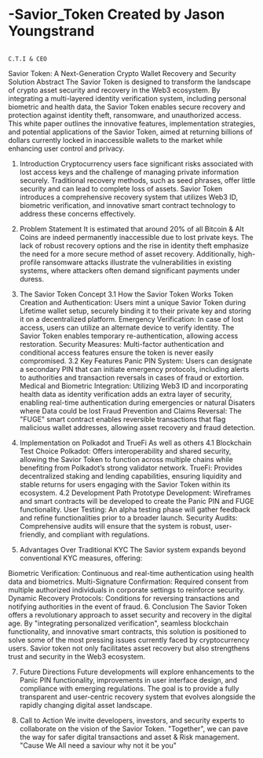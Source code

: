 # -Savior_Token                                                                                                                                            Created by Jason Youngstrand 
                                                                                                                                                          C.T.I & CEO
Savior Token: A Next-Generation Crypto Wallet Recovery and Security Solution
Abstract
The Savior Token is designed to transform the landscape of crypto asset security and recovery in the Web3 ecosystem. By integrating a multi-layered identity verification system, including personal biometric and health data, the Savior Token enables secure recovery and protection against identity theft, ransomware, and unauthorized access. This white paper outlines the innovative features, implementation strategies, and potential applications of the Savior Token, aimed at returning billions of dollars currently locked in inaccessible wallets to the market while enhancing user control and privacy.

1. Introduction
Cryptocurrency users face significant risks associated with lost access keys and the challenge of managing private information securely. Traditional recovery methods, such as seed phrases, offer little security and can lead to complete loss of assets. Savior Token introduces a comprehensive recovery system that utilizes Web3 ID, biometric verification, and innovative smart contract technology to address these concerns effectively.

2. Problem Statement
It is estimated that around 20% of all Bitcoin & Alt Coins are indeed permanently inaccessible due to lost private keys. The lack of robust recovery options and the rise in identity theft emphasize the need for a more secure method of asset recovery. Additionally, high-profile ransomware attacks illustrate the vulnerabilities in existing systems, where attackers often demand significant payments under duress.

3. The Savior Token Concept
3.1 How the Savior Token Works
Token Creation and Authentication: Users mint a unique Savior Token during Lifetime wallet setup, securely binding it to their private key and storing it on a decentralized platform.
Emergency Verification: In case of lost access, users can utilize an alternate device to verify identity. The Savior Token enables temporary re-authentication, allowing access restoration.
Security Measures: Multi-factor authentication and conditional access features ensure the token is never easily compromised.
3.2 Key Features
Panic PIN System: Users can designate a secondary PIN that can initiate emergency protocols, including alerts to authorities and transaction reversals in cases of fraud or extortion.
Medical and Biometric Integration: Utilizing Web3 ID and incorporating health data as identity verification adds an extra layer of security, enabling real-time authentication during emergencies or natural Disaters where Data could be lost
Fraud Prevention and Claims Reversal: The "FUGE" smart contract enables reversible transactions that flag malicious wallet addresses, allowing asset recovery and fraud detection.
4. Implementation on Polkadot and TrueFi As well as others 
4.1 Blockchain Test Choice
Polkadot: Offers interoperability and shared security, allowing the Savior Token to function across multiple chains while benefiting from Polkadot’s strong validator network.
TrueFi: Provides decentralized staking and lending capabilities, ensuring liquidity and stable returns for users engaging with the Savior Token within its ecosystem.
4.2 Development Path
Prototype Development: Wireframes and smart contracts will be developed to create the Panic PIN and FUGE functionality.
User Testing: An alpha testing phase will gather feedback and refine functionalities prior to a broader launch.
Security Audits: Comprehensive audits will ensure that the system is robust, user-friendly, and compliant with regulations.
5. Advantages Over Traditional KYC
The Savior system expands beyond conventional KYC measures, offering:

Biometric Verification: Continuous and real-time authentication using health data and biometrics.
Multi-Signature Confirmation: Required consent from multiple authorized individuals in corporate settings to reinforce security.
Dynamic Recovery Protocols: Conditions for reversing transactions and notifying authorities in the event of fraud.
6. Conclusion
The Savior Token offers a revolutionary approach to asset security and recovery in the digital age. By "integrating personalized verification", seamless blockchain functionality, and innovative smart contracts, this solution is positioned to solve some of the most pressing issues currently faced by cryptocurrency users. Savior token not only facilitates asset recovery but also strengthens trust and security in the Web3 ecosystem. 

7. Future Directions
Future developments will explore enhancements to the Panic PIN functionality, improvements in user interface design, and compliance with emerging regulations. The goal is to provide a fully transparent and user-centric recovery system that evolves alongside the rapidly changing digital asset landscape.

8. Call to Action
We invite developers, investors, and security experts to collaborate on the vision of the Savior Token. "Together", we can pave the way for safer digital transactions and asset & Risk management. "Cause We All need a saviour why not it be you" 


